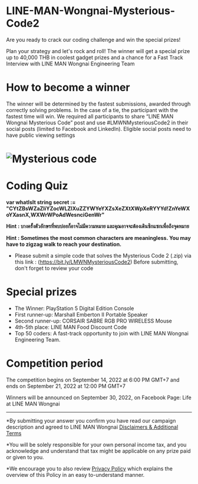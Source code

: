 # LINE-MAN-Wongnai-Mysterious-Code2
Are you ready to crack our coding challenge and win the special prizes!


Plan your strategy and let's rock and roll! The winner will get a special prize up to 40,000 THB in coolest gadget prizes and a chance for a Fast Track Interview with LINE MAN Wongnai Engineering Team


# How to become a winner
The winner will be determined by the fastest submissions, awarded through correctly solving problems. In the case of a tie, the participant with the fastest time will win. We required all participants to share “LINE MAN Wongnai Mysterious Code” post and use #LMWNMysteriousCode2 in their social posts (limited to Facebook and LinkedIn). Eligible social posts need to have public viewing settings



# ![Mysterious code](https://user-images.githubusercontent.com/108649272/189874044-2849de7a-acff-4a3e-b2ef-7d2d685c5b71.jpg)


# Coding Quiz


**var whatIsIt string**
**secret := "CYtZBsWZaZliYZocWLZlXuZZYWYeYXZsXeZXtXWpXeRYYYd!ZnYeWXoYXasnX,WXWrWPoAdWesnciGenWr"**

**Hint : บางครั้งตัวอักษรที่พบบ่อยก็อาจไม่มีความหมาย และคุณอาจจะต้องเดินซิกแซกเพื่อถึงจุดหมาย**

**Hint : Sometimes the most common characters are meaningless.  You may have to zigzag walk to reach your destination.**

- Please submit a simple code that solves the Mysterious Code 2 (.zip) via this link : (https://bit.ly/LMWNMysteriousCode2) 
Before submitting, don't forget to review your code


# Special prizes

- The Winner:              PlayStation 5 Digital Edition Console 
- First runner-up:        Marshall Emberton II Portable Speaker
- Second runner-up:   CORSAIR SABRE RGB PRO WIRELESS Mouse
- 4th-5th place:           LINE MAN Food Discount Code
- Top 50 coders:         A fast-track opportunity to join with LINE MAN Wongnai Engineering Team.


# Competition period

The competition begins on September 14, 2022 at 6:00 PM GMT+7 and ends on September 21, 2022 at 12:00 PM GMT+7  


Winners will be announced on September 30, 2022, on Facebook Page: Life at LINE MAN Wongnai 



--------
*By submitting your answer you confirm you have read our campaign description and agreed to LINE MAN Wongnai [Disclaimers & Additional Terms](https://drive.google.com/file/d/1YD-2wboc_7QPEP1cX6fHNVPRteH63QEs/view?usp=sharing)


*You will be solely responsible for your own personal income tax, and you acknowledge and understand that tax might be applicable on any prize paid or given to you. 


*We encourage you to also review [Privacy Policy](https://drive.google.com/file/d/1n2Z6sdUwgDRZL8r7GhKHsW_wOU409Mta/view?usp=sharing) which explains the overview of this Policy in an easy to-understand manner.



